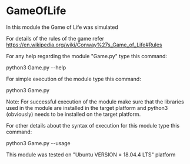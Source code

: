 # GameOfLife

In this module the Game of Life was simulated

For details of the rules of the game refer https://en.wikipedia.org/wiki/Conway%27s_Game_of_Life#Rules

For any help regarding the module "Game.py" type this command: 

python3 Game.py --help

For simple execution of the module type this command:

python3 Game.py

Note: For successful execution of the module make sure that the libraries used in the module
are installed in the target platform and python3 (obviously) needs to be installed on the target platform.

For other details about the syntax of execution for this module type this command:

python3 Game.py --usage

This module was tested on "Ubuntu VERSION = 18.04.4 LTS" platform 
